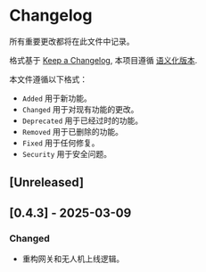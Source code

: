 # Changelog

所有重要更改都将在此文件中记录。

格式基于 [Keep a Changelog](https://keepachangelog.com/en/1.1.0/),
本项目遵循 [语义化版本](https://semver.org/spec/v2.0.0.html).

本文件遵循以下格式：

- `Added` 用于新功能。
- `Changed` 用于对现有功能的更改。
- `Deprecated` 用于已经过时的功能。
- `Removed` 用于已删除的功能。
- `Fixed` 用于任何修复。
- `Security` 用于安全问题。

## [Unreleased]

## [0.4.3] - 2025-03-09

### Changed

- 重构网关和无人机上线逻辑。

